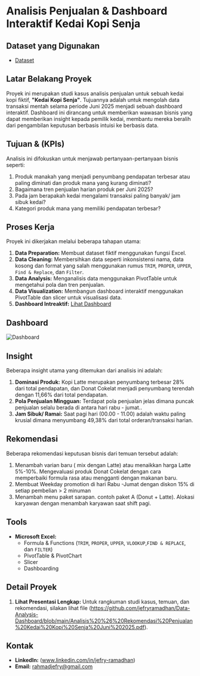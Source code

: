 # Analisis Penjualan & Dashboard Interaktif Kedai Kopi Senja

## Dataset yang Digunakan
- <a href="https://github.com/jefryramadhan/Data-Analysis-Dashboard/blob/main/Analisis%20Penjualan-Kedai%20kopi%20senja.xlsx">Dataset</a>

## Latar Belakang Proyek
Proyek ini merupakan studi kasus analisis penjualan untuk sebuah kedai kopi fiktif, **"Kedai Kopi Senja"**. Tujuannya adalah untuk mengolah data transaksi mentah selama periode Juni 2025 menjadi sebuah dashboard interaktif. Dashboard ini dirancang untuk memberikan wawasan bisnis yang dapat memberikan insight kepada pemilik kedai, membantu mereka beralih dari pengambilan keputusan berbasis intuisi ke berbasis data.

## Tujuan & (KPIs)
Analisis ini difokuskan untuk menjawab pertanyaan-pertanyaan bisnis seperti:
1. Produk manakah yang menjadi penyumbang pendapatan terbesar atau paling diminati dan produk mana yang kurang diminati?
2. Bagaimana tren penjualan harian produk per Juni 2025?
3. Pada jam berapakah kedai mengalami transaksi paling banyak/ jam sibuk kedai?
4. Kategori produk mana yang memiliki pendapatan terbesar?

## Proses Kerja
Proyek ini dikerjakan melalui beberapa tahapan utama:
1. **Data Preparation:** Membuat dataset fiktif menggunakan fungsi Excel.
2. **Data Cleaning:** Membersihkan data seperti inkonsistensi nama, data kosong dan format yang salah menggunakan rumus `TRIM`, `PROPER`, `UPPER`, `Find & Replace`, dan `Filter`.
3. **Data Analysis:** Menganalisis data menggunakan PivotTable untuk mengetahui pola dan tren penjualan.
4. **Data Visualization:** Membangun dashboard interaktif menggunakan PivotTable dan slicer untuk visualisasi data.
5. **Dashboard Intreaktif:** <a href="https://github.com/jefryramadhan/Data-Analysis-Dashboard/blob/main/Dashboard1.png">Lihat Dashboard</a>

## Dashboard
![Dashboard](https://github.com/user-attachments/assets/1dd7f86f-c2f0-434b-9984-6bcb189d12a7)


## Insight
Beberapa insight utama yang ditemukan dari analisis ini adalah:
1. **Dominasi Produk:** Kopi Latte merupakan penyumbang terbesar 28% dari total pendapatan, dan Donat Cokelat menjadi penyumbang terendah dengan 11,66% dari total pendapatan.
2. **Pola Penjualan Mingguan:** Terdapat pola penjualan jelas dimana puncak penjualan selalu berada di antara hari rabu - jumat..
3. **Jam Sibuk/ Ramai:** Saat pagi hari (00.00 - 11.00) adalah waktu paling krusial dimana menyumbang 49,38% dari total orderan/transaksi harian.

## Rekomendasi 
Beberapa rekomendasi keputusan bisnis dari temuan tersebut adalah:
1. Menambah varian baru ( mix dengan Latte) atau menaikkan harga Latte 5%-10%.
Mengevaluasi produk Donat Cokelat dengan cara memperbaiki formula rasa atau mengganti dengan makanan baru.
2. Membuat Weekday promotion di hari Rabu -Jumat dengan diskon 15% di setiap pembelian > 2 minuman
3. Menambah menu paket sarapan. contoh paket  A (Donut + Latte).
Alokasi karyawan dengan menambah karyawan saat shift pagi.
   
## Tools
* **Microsoft Excel:**
    * Formula & Functions (`TRIM`, `PROPER`, `UPPER`, `VLOOKUP`,`FIND & REPLACE`, dan `FILTER`)
    * PivotTable & PivotChart
    * Slicer
    * Dashboarding

## Detail Proyek
1. **Lihat Presentasi Lengkap:** Untuk rangkuman studi kasus, temuan, dan rekomendasi, silakan lihat file (https://github.com/jefryramadhan/Data-Analysis-Dashboard/blob/main/Analisis%20%26%20Rekomendasi%20Penjualan%20Kedai%20Kopi%20Senja%20Juni%202025.pdf).

## Kontak
* **LinkedIn:** (www.linkedin.com/in/jefry-ramadhan)
* **Email:** rahmadjefry@gmail.com 


